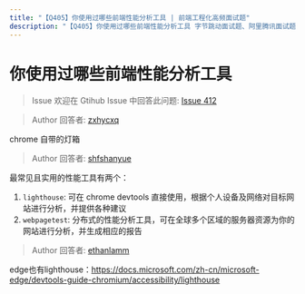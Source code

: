 ```yaml
---
title: "【Q405】你使用过哪些前端性能分析工具 | 前端工程化高频面试题"
description: "【Q405】你使用过哪些前端性能分析工具 字节跳动面试题、阿里腾讯面试题、美团小米面试题。"
---
```


# 你使用过哪些前端性能分析工具

> Issue
> 欢迎在 Gtihub Issue 中回答此问题: [Issue 412](https://github.com/shfshanyue/Daily-Question/issues/412)

> Author
> 回答者: [zxhycxq](https://github.com/zxhycxq)

chrome 自带的灯箱

> Author
> 回答者: [shfshanyue](https://github.com/shfshanyue)

最常见且实用的性能工具有两个：

1. `lighthouse`: 可在 chrome devtools 直接使用，根据个人设备及网络对目标网站进行分析，并提供各种建议
1. `webpagetest`: 分布式的性能分析工具，可在全球多个区域的服务器资源为你的网站进行分析，并生成相应的报告

> Author
> 回答者: [ethanlamm](https://github.com/ethanlamm)

edge也有lighthouse：https://docs.microsoft.com/zh-cn/microsoft-edge/devtools-guide-chromium/accessibility/lighthouse
